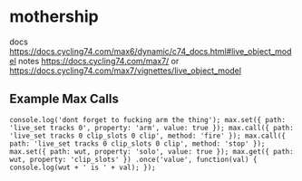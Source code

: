 # mothership
docs https://docs.cycling74.com/max6/dynamic/c74_docs.html#live_object_model
notes https://docs.cycling74.com/max7/
or https://docs.cycling74.com/max7/vignettes/live_object_model



## Example Max Calls
`console.log('dont forget to fucking arm the thing');
 max.set({
   path: 'live_set tracks 0',
   property: 'arm',
   value: true
 });
 max.call({
   path: 'live_set tracks 0 clip_slots 0 clip',
   method: 'fire'
 });
 max.call({
   path: 'live_set tracks 0 clip_slots 0 clip',
   method: 'stop'
 });
 max.set({
   path: wut,
   property: 'solo',
   value: true
 });
 max.get({
   path: wut,
   property: 'clip_slots'
 })
 .once('value', function(val) {
   console.log(wut + ' is ' + val);
 });
 `
